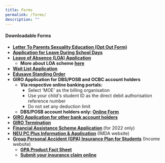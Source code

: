 ```yaml
---
title: Forms
permalink: /forms/
description: ""
---
```

<h4><strong>Downloadable Forms</strong></h4>
<ul>
<li><strong><a href="/files/Letter-to-Parents-SexEd-2020.pdf" target="_blank" rel="noopener">Letter To Parents Sexuality Education (Opt Out Form)</a></strong></li>
<li><a href="/files/Application for Leave During School Days v202301.pdf" target="_blank" rel="noopener"><strong>Application for Leave During School Days</strong></a></li>
<li><a href="https://go.gov.sg/fpsloa" target="_blank" rel="noopener"><u><strong>Leave of Absence (LOA) Application</strong></u></a>
<ul>
<li><strong>More about LOA scheme&nbsp;<a href="https://www.moe.gov.sg/returning-singaporeans" target="_blank" rel="noopener"><u>her</u></a><a href="https://www.moe.gov.sg/returning-singaporeans" target="_blank" rel="noopener"><u>e</u></a></strong></li>
</ul>
</li>
<li><strong><a href="https://form.gov.sg/#!/5de09c0ac1094000199c45ac" target="_blank" rel="noopener">Wait List Application</a></strong></li>
<li><strong><a href="https://form.gov.sg/#!/5be24a1bb3f842000fdc4e59" target="_blank" rel="noopener">Edusave Standing Order</a></strong></li>
<li><strong>GIRO Application for DBS/POSB and OCBC account holders</strong>
<ul>
<li><strong>Via respective online banking portals:</strong>
<ul>
<li>Select &lsquo;MOE' as the billing organisation</li>
<li>Use your child's student ID as the direct debit authorisation reference number</li>
<li>Do not set any deduction limit</li>
</ul>
</li>
<li><strong>DBS/POSB account holders only:&nbsp;<a href="https://www.form.gov.sg/#!/5d95490c7f5cfb0013133875" target="_blank" rel="noopener"><u>Online Form</u></a></strong></li>
</ul>
</li>
<li><strong><a href="/files/MOE-GIRO-Application-Form.pdf" target="_blank" rel="noopener">GIRO Application for other bank account holders</a></strong></li>
<li><strong><a href="/files/MOE-GIRO-Termination-Form.pdf" target="_blank" rel="noopener">GIRO Termination</a></strong></li>
<li><strong><a href="/files/MOE-FAS-Application-Form-Sep-2022.pdf" target="_blank" rel="noopener">Financial Assistance Scheme Application</a>&nbsp;</strong>(for 2022 only)</li>
<li><a href="https://www.imda.gov.sg/programme-listing/neu-pc-plus" target="_blank" rel="noopener"><strong>NEU PC Plus Information &amp; Application</strong></a>&nbsp;(IMDA website)</li>
<li><a href="https://www.income.com.sg/claims/group-insurance/group-personal-accident-for-students-claim" target="_blank" rel="noopener"><strong>Group&nbsp;</strong><strong>Personal Accident (GPA) Insurance&nbsp;</strong><strong>Plan for Students</strong></a>&nbsp;(Income website)
<ul>
<li><strong><a href="/files/GPA-Product-Fact-Sheet-2022.pdf">GPA Product Fact Sheet</a></strong></li>
<li><a href="https://studentgpa.incomegroupins.com.sg/" target="_blank" rel="noopener"><strong>Submit your insurance claim online</strong></a></li>
</ul>
</li>
</ul>